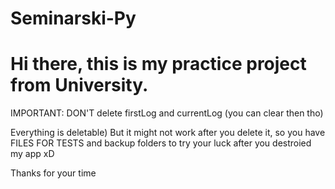 # Seminarski-Py
Hi there, this is my practice project from University.
======================================================

IMPORTANT: DON'T delete firstLog and currentLog (you can clear then tho)

Everything is deletable) But it might not work after you delete it,
so you have FILES FOR TESTS and backup folders to try your luck after you destroied my app xD

Thanks for your time